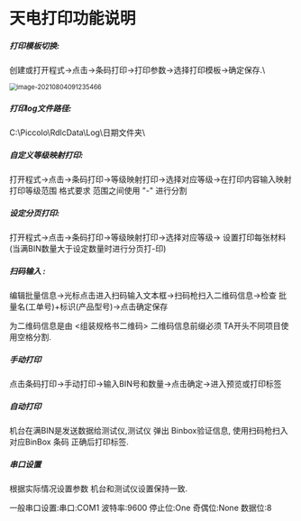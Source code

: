 # 天电打印功能说明

##### 打印模板切换:

​	    创建或打开程式->点击->条码打印->打印参数->选择打印模板->确定保存.\

<img src="https://lcq186-1256847298.cos.ap-nanjing.myqcloud.com/img/image-20210804091235466.png" alt="image-20210804091235466" style="zoom: 80%;" />

##### 打印log文件路径:

 C:\Piccolo\RdlcData\Log\日期文件夹\

##### 自定义等级映射打印:

  打开程式->点击->条码打印->等级映射打印->选择对应等级->在打印内容输入映射打印等级范围  格式要求  范围之间使用 "-" 进行分割

##### 设定分页打印:

 打开程式->点击->条码打印->等级映射打印->选择对应等级-> 设置打印每张材料 (当满BIN数量大于设定数量时进行分页打-印)

##### 扫码输入 :

  编辑批量信息->光标点击进入扫码输入文本框->扫码枪扫入二维码信息->检查 批量名(工单号)+标识(产品型号)->点击确定保存

  为二维码信息是由 <组装规格书二维码>  二维码信息前缀必须 TA开头不同项目使用空格分割.

##### 手动打印

点击条码打印->手动打印->输入BIN号和数量->点击确定->进入预览或打印标签

##### 自动打印

机台在满BIN是发送数据给测试仪,测试仪 弹出 Binbox验证信息, 使用扫码枪扫入 对应BinBox 条码 正确后打印标签.

##### 串口设置

根据实际情况设置参数 机台和测试仪设置保持一致.

一般串口设置:串口:COM1 波特率:9600 停止位:One 奇偶位:None  数据位:8 

​      



